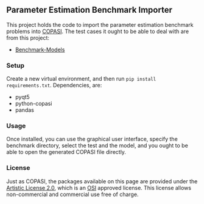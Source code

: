 ## Parameter Estimation Benchmark Importer
This project holds the code to import the parameter estimation benchmark problems into [COPASI](https://copasi.org). The test cases it ought to be able to deal with are from this project: 

* [Benchmark-Models](https://github.com/LeonardSchmiester/Benchmark-Models)


### Setup
Create a new virtual environment, and then run `pip install requirements.txt`. Dependencies, are: 

* pyqt5
* python-copasi
* pandas 

### Usage
Once installed, you can use the graphical user interface, specify the benchmark directory, select the test and the model, and you ought to be able to open the generated COPASI file directly.

### License
Just as COPASI, the packages available on this page are provided under the 
[Artistic License 2.0](http://copasi.org/Download/License/), 
which is an [OSI](http://www.opensource.org/) approved license. This license 
allows non-commercial and commercial use free of charge.